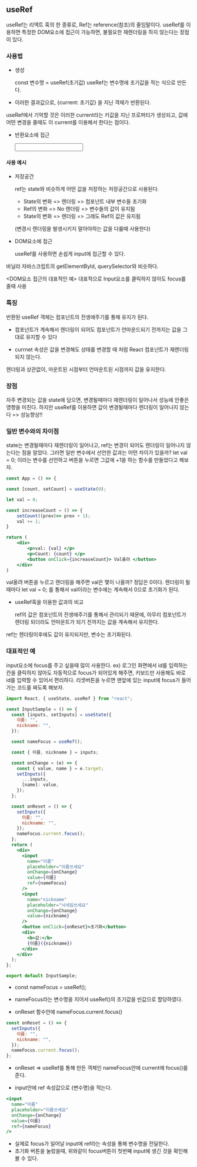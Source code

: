 ## useRef

useRef는 리액트 훅의 한 종류로, Ref는 reference(참조)의 줄임말이다.
useRef를 이용하면 특정한 DOM요소에 접근이 가능하면, 불필요한 재렌더링을 하지 않는다는 장점이 있다.

### 사용법

- 생성

  const 변수명 = useRef(초기값)
  useRef는 변수명에 초기값을 적는 식으로 만든다.

- 이러한 결과값으로, {current: 초기값} 을 지닌 객체가 반환된다.

useRef에서 기억할 것은 이러한 current라는 키값을 지닌 프로퍼티가 생성되고, 값에 어떤 변경을 줄때도 이 current를 이용해서 한다는 점이다.

- 반환요소에 접근

  <input ref= {변수명}/>

#### 사용 예시

- 저장공간

  ref는 state와 비슷하게 어떤 값을 저장하는 저장공간으로 사용된다.

  - State의 변화 => 렌더링 => 컴포넌트 내부 변수들 초기화
  - Ref의 변화 => No 렌더링 => 변수들의 값이 유지됨
  - State의 변화 => 렌더링 => 그래도 Ref의 값은 유지됨

  (변경시 렌더링을 발생시키지 말아야하는 값을 다룰때 사용한다)

- DOM요소에 접근

  useRef를 사용하면 손쉽게 input에 접근할 수 있다.

바닐라 자바스크립트의 getElementById, querySelector와 비슷하다.

<DOM요소 접근의 대표적인 예>
대표적으로 Input요소를 클릭하지 않아도 focus를 줄때 사용

### 특징

반환된 useRef 객체는 컴포넌트의 전생애주기를 통해 유지가 된다.

- 컴포넌트가 계속해서 렌더링이 되어도 컴포넌트가 언마운드되기 전까지는 값을 그대로 유지할 수 있다

- currnet 속성은 값을 변경해도 상태를 변경할 때 처럼 React 컴포넌트가 재렌더링 되지 않는다.

렌더링과 상관없이, 마운트된 시점부터 언마운트된 시점까지 값을 유지한다.

### 장점

자주 변경되는 값을 state에 담으면, 변경될때마다 재렌더링이 일어나서 성능에 안좋은 영향을 미친다.
하지만 useRef를 이용하면 값이 변경될때마다 렌더링이 일어나지 않는다 => 성능향상!!

### 일반 변수와의 차이점

state는 변경될때마다 재렌더링이 일어나고, ref는 변경이 되어도 렌더링이 일어나지 않는다는 점을 알았다.
그러면 일반 변수에서 선언한 값과는 어떤 차이가 있을까?
let val = 0; 이라는 변수를 선언하고 버튼을 누르면 그값에 +1을 하는 함수를 만들었다고 해보자.

```jsx
const App = () => {

const [count, setCount] = useState(0);

let val = 0;

const increaseCount = () => {
    setCount((prev)=> prev + 1);
    val += 1;
}

return (
    <div>
        <p>val: {val} </p>
        <p>Count: {count} </p>
        <button onClick={increaseCount}> Val올려 </button>
    </div>
)
```

val올려 버튼을 누르고 렌더링을 해주면 val은 몇이 나올까?
정답은 0이다.
렌더링이 될때마다 let val = 0; 를 통해서 val이라는 변수에는 계속해서 0으로 초기화가 된다.

- useRef훅을 이용한 값과의 비교

  ref의 값은 컴포넌트의 전생애주기를 통해서 관리되기 때문에, 아무리 컴포넌트가 렌더링 되더라도 언마운트가 되기 전까지는 값을 계속해서 유지한다.

ref는 렌더링이후에도 값이 유지되지만, 변수는 초기화된다.

### 대표적인 예

input요소에 focus를 주고 싶을때 많이 사용한다.
ex) 로그인 화면에서 id를 입력하는 칸을 클릭하지 않아도 자동적으로 focus가 되어있게 해주면, 키보드만 사용해도 바로 id를 입력할 수 있어서 편리하다.
리셋버튼을 누르면 맨앞에 있는 input에 focus가 들어가는 코드를 짜도록 해보자.

```jsx
import React, { useState, useRef } from "react";

const InputSample = () => {
  const [inputs, setInputs] = useState({
    이름: "",
    nickname: "",
  });

  const nameFocus = useRef();

  const { 이름, nickname } = inputs;

  const onChange = (e) => {
    const { value, name } = e.target;
    setInputs({
      ...inputs,
      [name]: value,
    });
  };

  const onReset = () => {
    setInputs({
      이름: "",
      nickname: "",
    });
    nameFocus.current.focus();
  };
  return (
    <div>
      <input
        name="이름"
        placeholder="이름쓰세요"
        onChange={onChange}
        value={이름}
        ref={nameFocus}
      />
      <input
        name="nickname"
        placeholder="닉네임쓰세요"
        onChange={onChange}
        value={nickname}
      />
      <button onClick={onReset}>초기화</button>
      <div>
        <b>값:</b>
        {이름}({nickname})
      </div>
    </div>
  );
};

export default InputSample;
```

- const nameFocus = useRef();

- nameFocus라는 변수명을 지어서 useRef()의 초기값을 빈값으로 할당하였다.

- onReset 함수안에 nameFocus.current.focus()

```jsx
const onReset = () => {
  setInputs({
    이름: "",
    nickname: "",
  });
  nameFocus.current.focus();
};
```

- onReset => useRef를 통해 만든 객체인 nameFocus안에 current에 focus()를 준다.

- input안에 ref 속성값으로 {변수명}을 적는다.

```jsx
<input
  name="이름"
  placeholder="이름쓰세요"
  onChange={onChange}
  value={이름}
  ref={nameFocus}
/>
```

- 실제로 focus가 일어날 input에 ref라는 속성을 통해 변수명을 전달한다.
- 초기화 버튼을 눌렀을때, 위와같이 focus버튼이 첫번째 input에 생긴 것을 확인해볼 수 있다.
